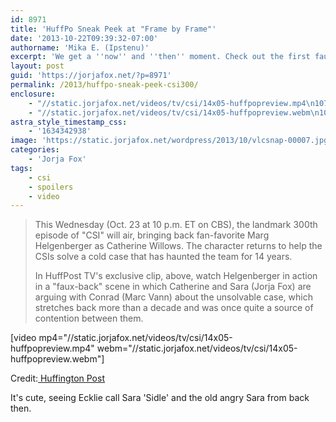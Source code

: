 ```yaml
---
id: 8971
title: 'HuffPo Sneak Peek at "Frame by Frame"'
date: '2013-10-22T09:39:32-07:00'
authorname: 'Mika E. (Ipstenu)'
excerpt: 'We get a ''now'' and ''then'' moment. Check out the first faux-back!'
layout: post
guid: 'https://jorjafox.net/?p=8971'
permalink: /2013/huffpo-sneak-peek-csi300/
enclosure:
    - "//static.jorjafox.net/videos/tv/csi/14x05-huffpopreview.mp4\n10748638\nvideo/mp4\n"
    - "//static.jorjafox.net/videos/tv/csi/14x05-huffpopreview.webm\n10601850\nvideo/webm\n"
astra_style_timestamp_css:
    - '1634342938'
image: 'https://static.jorjafox.net/wordpress/2013/10/vlcsnap-00007.jpg'
categories:
    - 'Jorja Fox'
tags:
    - csi
    - spoilers
    - video
---
```


<blockquote>This Wednesday (Oct. 23 at 10 p.m. ET on CBS), the landmark 300th episode of "CSI" will air, bringing back fan-favorite Marg Helgenberger as Catherine Willows. The character returns to help the CSIs solve a cold case that has haunted the team for 14 years.

In HuffPost TV's exclusive clip, above, watch Helgenberger in action in a "faux-back" scene in which Catherine and Sara (Jorja Fox) are arguing with Conrad (Marc Vann) about the unsolvable case, which stretches back more than a decade and was once quite a source of contention between them.</blockquote>
[video mp4="//static.jorjafox.net/videos/tv/csi/14x05-huffpopreview.mp4" webm="//static.jorjafox.net/videos/tv/csi/14x05-huffpopreview.webm"]

Credit:<a href="http://www.huffingtonpost.com/2013/10/22/csi-300th-episode-marg-helgenberger-video_n_4140531.html?ncid=edlinkusaolp00000003"> Huffington Post</a>

It's cute, seeing Ecklie call Sara 'Sidle' and the old angry Sara from back then.
